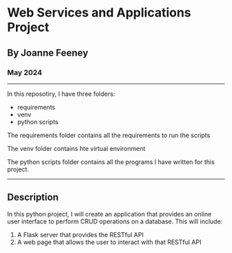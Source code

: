 # Web Services and Applications Project
## By Joanne Feeney
### May 2024
************************************

In this reposotiry, I have three folders:
- requirements
- venv
- python scripts

The requirements folder contains all the requirements to run the scripts

The venv folder contains hte virtual environment

The python scripts folder contains all the programs I have written for this project.
*************************************

## Description
In this python project, I will create an application that provides an online user interface to perform CRUD operations on a database. This will include:

1. A Flask server that provides the RESTful API
2. A web page that allows the user to interact with that RESTful API
